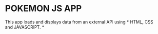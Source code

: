 # POKEMON JS APP

This app loads and displays data from an external API using * HTML, CSS and JAVASCRIPT. * 
